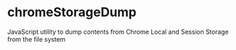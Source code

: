# chromeStorageDump
JavaScript utility to dump contents from Chrome Local and Session Storage from the file system
